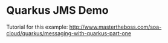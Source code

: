 # Quarkus JMS Demo 

Tutorial for this example: http://www.mastertheboss.com/soa-cloud/quarkus/messaging-with-quarkus-part-one
